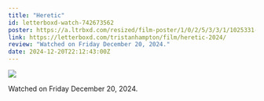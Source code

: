 ```yaml
---
title: "Heretic"
id: letterboxd-watch-742673562
poster: https://a.ltrbxd.com/resized/film-poster/1/0/2/5/3/3/1/1025331-heretic-2024-0-600-0-900-crop.jpg?v=c79c5c8121
link: https://letterboxd.com/tristanhampton/film/heretic-2024/
review: "Watched on Friday December 20, 2024."
date: 2024-12-20T22:12:43:00Z
---
```

 <p><img src="https://a.ltrbxd.com/resized/film-poster/1/0/2/5/3/3/1/1025331-heretic-2024-0-600-0-900-crop.jpg?v=c79c5c8121"/></p> <p>Watched on Friday December 20, 2024.</p>